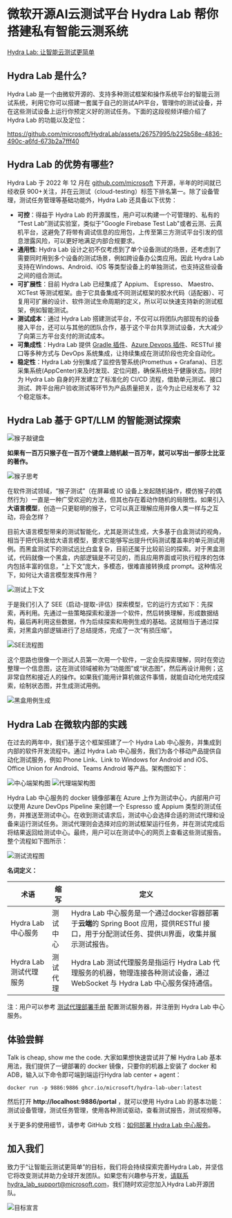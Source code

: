 # 微软开源AI云测试平台 Hydra Lab 帮你搭建私有智能云测系统

[Hydra Lab: 让智能云测试更简单](https://github.com/microsoft/HydraLab)

## Hydra Lab 是什么?

Hydra Lab 是一个由微软开源的、支持多种测试框架和操作系统平台的智能云测试系统，利用它你可以搭建一套属于自己的测试API平台，管理你的测试设备，并在这些测试设备上运行你预定义好的测试任务。下面的这段视频详细介绍了 Hydra Lab 的功能以及定位：

https://github.com/microsoft/HydraLab/assets/26757995/b225b58e-4836-490c-a6fd-673b2a7fff40

## Hydra Lab 的优势有哪些?

Hydra Lab 于 2022 年 12 月在 [github.com/microsoft](https://github.com/microsoft) 下开源，半年的时间就已经收获 900+关注，并在云测试（cloud-testing）标签下排名第一。除了设备管理，测试任务管理等基础功能外，Hydra Lab 还具备以下优势：

- **可控**：得益于 Hydra Lab 的开源属性，用户可以构建一个可管理的、私有的 “Test Lab”测试实验室，类似于"Google Firebase Test Lab"或者云测、云真机平台，这避免了将带有调试信息的应用包，上传至第三方测试平台引发的信息泄露风险，可以更好地满足内部合规要求。
- **通用性**: Hydra Lab 设计之初不仅考虑到了单个设备测试的场景，还考虑到了需要同时用到多个设备的测试场景，例如跨设备办公类应用。因此 Hydra Lab 支持在Windows、Android、iOS 等类型设备上的单独测试，也支持这些设备之间的组合测试。
- **可扩展性**：目前 Hydra Lab 已经集成了 Appium、 Espresso、 Maestro、 XCTest 等测试框架。由于它具备集成不同测试框架的胶水代码（适配器）、可复用可扩展的设计、软件测试生命周期的定义，所以可以快速支持新的测试框架，例如智能测试。
- **测试成本**：通过 Hydra Lab 搭建测试平台，不仅可以将团队内部现有的设备接入平台，还可以与其他的团队合作，基于这个平台共享测试设备，大大减少了向第三方平台支付的测试成本。
- **可集成性**：Hydra Lab 提供 [Gradle 插件](https://github.com/microsoft/HydraLab/wiki/Trigger-a-test-task-run-in-the-Hydra-Lab-test-service)、[Azure Devops 插件](https://marketplace.visualstudio.com/items?itemName=MaXESteam.hydra-lab-alter)、RESTful 接口等多种方式与 DevOps 系统集成，让持续集成在测试阶段也完全自动化。
- **稳定性**：Hydra Lab 分别集成了监控告警系统(Promethus + Grafana)、日志采集系统(AppCenter)来及时发现、定位问题，确保系统处于健康状态。同时为 Hydra Lab 自身的开发建立了标准化的 CI/CD 流程，借助单元测试、接口测试、跨平台用户验收测试等环节为产品质量把关，迄今为止已经发布了 32 个稳定版本。

## Hydra Lab 基于 GPT/LLM 的智能测试探索

![猴子敲键盘](猴子敲键盘.jpg)

**如果有一百万只猴子在一百万个键盘上随机敲一百万年，就可以写出一部莎士比亚的著作。**

![猴子思考](猴子思考.jpg)

在软件测试领域，“猴子测试”（在屏幕或 IO 设备上发起随机操作，模仿猴子的偶然行为）一直是一种广受欢迎的方法，但其也存在着动作随机的局限性。如果引入**大语言模型**，创造一只更聪明的猴子，它可以真正理解应用并像人类一样与之互动，将会怎样？

目前大语言模型带来的测试智能化，尤其是测试生成，大多基于白盒测试的视角，相当于把代码发给大语言模型，要求它能够写出提升代码测试覆盖率的单元测试用例。而黑盒测试下的测试远比白盒复杂，目前还属于比较前沿的探索。对于黑盒测试，代码就像一个黑盒，内部逻辑是不可见的，而且应用界面或可执行程序的包体内包括丰富的信息，“上下文”庞大，多模态，很难直接转换成 prompt。这种情况下，如何让大语言模型发挥作用？

![测试上下文](测试上下文.jpg)

于是我们引入了 SEE（启动-提取-评估）探索模型，它的运行方式如下：先探索，再利用。先通过一些策略探索和漫游一个软件，然后转换理解，形成数据结构，最后再利用这些数据，作为后续探索和用例生成的基础。这就相当于通过探索，对黑盒内部逻辑进行了总结提炼，完成了一次“有损压缩”。

![SEE流程图](SEE流程图.jpg)

这个思路也很像一个测试人员第一次用一个软件，一定会先探索理解，同时在旁边整理一个信息图，这在测试领域被称为“功能图”或“状态图”，然后再设计用例；这非常自然和接近人的操作。如果我们能用计算机做这件事情，就能自动化地完成探索，绘制状态图，并生成测试用例。

![黑盒用例生成](黑盒用例生成.jpg)

## Hydra Lab 在微软内部的实践

在过去的两年中，我们基于这个框架搭建了一个 Hydra Lab 中心服务，并集成到内部的软件开发流程中。通过 Hydra Lab 中心服务，我们为各个移动产品提供自动化测试服务，例如 Phone Link、Link to Windows for Android and iOS、Office Union for Android、Teams Android 等产品。架构图如下：

![中心端架构图](中心端架构图.jpg)
![代理端架构图](代理端架构图.jpg)

Hydra Lab 中心服务的 docker 镜像部署在 Azure 上作为测试中心，内部用户可以使用 Azure DevOps Pipeline 来创建一个 Espresso 或 Appium 类型的测试任务，并推送至测试中心。在收到测试请求后，测试中心会选择合适的测试代理和设备来运行测试任务。测试代理则会选择对应的测试框架运行任务，并在测试完成后将结果返回给测试中心。最终，用户可以在测试中心的网页上查看这些测试报告。整个流程如下图所示：

![测试流程图](测试流程图.jpg)

**名词定义：**

| 术语 | 缩写 | 定义 |
|----|----|----|
|Hydra Lab 中心服务| 测试中心 | Hydra Lab 中心服务是一个通过docker容器部署于**云端**的 Spring Boot 应用，提供RESTful 接口，用于分配测试任务、提供UI界面，收集并展示测试报告。 |
|Hydra Lab 测试代理服务 | 测试代理 | Hydra Lab 测试代理服务是指运行 Hydra Lab 代理服务的机器，物理连接各种测试设备，通过 WebSocket 与 Hydra Lab 中心服务保持通信。 |

注：用户可以参考 [测试代理部署手册](https://github.com/microsoft/HydraLab/wiki/Test-agent-setup) 配置测试服务器，并注册到 Hydra Lab 中心服务。

## 体验尝鲜

Talk is cheap, show me the code. 大家如果想快速尝试并了解 Hydra Lab 基本用法，我们提供了一键部署的 docker 镜像，只要你的机器上安装了 docker 和 ADB，输入以下命令即可端到端运行Hydra lab center + agent：

```
docker run -p 9886:9886 ghcr.io/microsoft/hydra-lab-uber:latest
```

然后打开 **http://localhost:9886/portal** ，就可以使用 Hydra Lab 的基本功能：测试设备管理，测试任务管理，使用各种测试驱动，查看测试报告，测试视频等。

关于更多的使用细节，请参考 GitHub 文档：[如何部署 Hydra Lab 中心服务](https://github.com/microsoft/HydraLab/wiki/Deploy-Center-Docker-Container)。

## 加入我们

致力于“让智能云测试更简单”的目标，我们将会持续探索完善Hydra Lab，并坚信它将改变测试并助力全球开发团队。如果您有兴趣参与开发，请联系hydra_lab_support@microsoft.com，我们随时欢迎您加入Hydra Lab开源团队。

![目标宣言](目标宣言.jpg)
